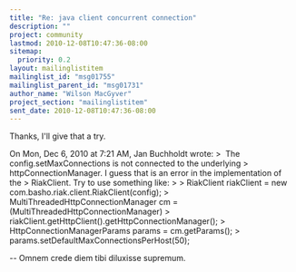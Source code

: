```yaml
---
title: "Re: java client concurrent connection"
description: ""
project: community
lastmod: 2010-12-08T10:47:36-08:00
sitemap:
  priority: 0.2
layout: mailinglistitem
mailinglist_id: "msg01755"
mailinglist_parent_id: "msg01731"
author_name: "Wilson MacGyver"
project_section: "mailinglistitem"
sent_date: 2010-12-08T10:47:36-08:00
---
```



Thanks, I'll give that a try.

On Mon, Dec 6, 2010 at 7:21 AM, Jan Buchholdt  wrote:
&gt;  The config.setMaxConnections is not connected to the underlying
&gt; httpConnectionManager. I guess that is an error in the implementation of the
&gt; RiakClient. Try to use something like:
&gt;
&gt; RiakClient riakClient = new com.basho.riak.client.RiakClient(config);
&gt; MultiThreadedHttpConnectionManager cm = (MultiThreadedHttpConnectionManager)
&gt; riakClient.getHttpClient().getHttpConnectionManager();
&gt; HttpConnectionManagerParams params = cm.getParams();
&gt; params.setDefaultMaxConnectionsPerHost(50);


-- 
Omnem crede diem tibi diluxisse supremum.

